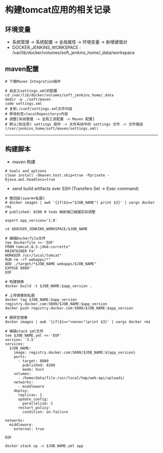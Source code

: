 # 构建tomcat应用的相关记录

## 环境变量

- 系统管理 -> 系统配置 -> 全局属性 -> 环境变量 -> 新增键值对
- DOCKER_JENKINS_WORKSPACE : /var/lib/docker/volumes/soft_jenkins_home/_data/workspace

## maven配置

```shell
# 下载Maven Integration插件

# 自定义settings.xml的配置
cd /var/lib/docker/volumes/soft_jenkins_home/_data
mkdir -p ./soft/maven
code settings.xml
# 复制./conf/settings.xml文件内容
# 修改标签<localRepository>内容
# 调整[系统管理 -> 全局工具配置 -> Maven 配置]
# 默认(和全局) settings 提供 -> 文件系统中的 settings 文件 -> 文件路径(/var/jenkins_home/soft/maven/settings.xml)
```

---

## 构建脚本

- maven 构建

```shell
# Goals and options
clean install -Dmaven.test.skip=true -Pprivate -Djava.awt.headless=true
```

- send build artifacts over SSH (Transfers Set -> Exec command)

```shell
# 第四版(swarm+私服)
# docker images | awk '{if($1=="$JOB_NAME") print $3}' | xargs docker rmi
# published: 8280 # todo 映射端口根据实际调整

export app_version='1.0'

cd $DOCKER_JENKINS_WORKSPACE/$JOB_NAME

# 编辑Dockerfile文件
tee Dockerfile <<-'EOF'
FROM tomcat:8.5-jdk8-corretto"
MAINTAINER Fa"
WORKDIR /usr/local/tomcat"
RUN rm -rf webapps/*"
ADD ./target/*$JOB_NAME webapps/$JOB_NAME"
EXPOSE 8080"
EOF

# 构建镜像
docker build -t $JOB_NAME:$app_version .

# 上传镜像到私服
docker tag $JOB_NAME:$app_version registry.docker.com:5000/$JOB_NAME:$app_version
docker push registry.docker.com:5000/$JOB_NAME:$app_version

# 删除空镜像
docker images | awk '{if($1=="<none>")print $3}' | xargs docker rmi 

# 编辑stack yml文件
tee $JOB_NAME.yml <<-'EOF'
version: '3.5'
services:
  $JOB_NAME:
    image: registry.docker.com:5000/$JOB_NAME:${app_version}
    ports:
      - target: 8080
        published: 8280
        mode: host
    volumes:
      - /home/data/file:/usr/local/tmp/web-api/uploads/
    networks:
      - middleware
    deploy:
      replicas: 1
      update_config:
        parallelism: 1
      restart_policy:
        condition: on-failure

networks:
  middleware:
    external: true

EOF

docker stack up -c $JOB_NAME.yml app

```
